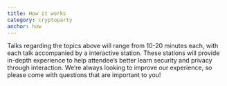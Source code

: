 ```yaml
---
title: How it works
category: cryptoparty
anchor: how
---
```

Talks regarding the topics above will range from 10-20 minutes each,
with each talk accompanied by a interactive station. These stations
will provide in-depth experience to help attendee’s better learn
security and privacy through interaction. We’re always looking to
improve our experience, so please come with questions that are important to you!
